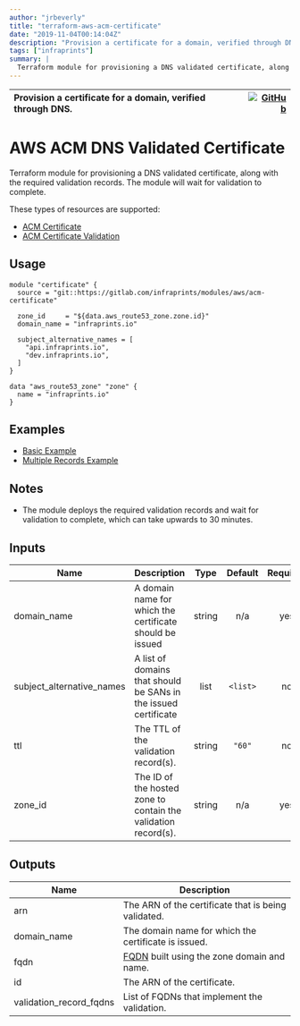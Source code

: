 ```yaml
---
author: "jrbeverly"
title: "terraform-aws-acm-certificate"
date: "2019-11-04T00:14:04Z"
description: "Provision a certificate for a domain, verified through DNS."
tags: ["infraprints"]
summary: |
  Terraform module for provisioning a DNS validated certificate, along with the required validation records. The module will wait for validation to complete. These types of resources are supported: - [ACM Certificate](https://www.terraform.io/docs/providers/aws/r/acm_certificate.html) - [ACM Certificate Validation](https://www.terraform.io/docs/providers/aws/r/acm_certificate_validation.html)
---
```


| Provision a certificate for a domain, verified through DNS. | [![GitHub](https://img.shields.io/badge/GitHub-%23121011.svg?logo=github&logoColor=white)](https://github.com/infraprints/terraform-aws-acm-certificate) |
| :-------- | -------: |


# AWS ACM DNS Validated Certificate

Terraform module for provisioning a DNS validated certificate, along with the required validation records. The module will wait for validation to complete.

These types of resources are supported:

- [ACM Certificate](https://www.terraform.io/docs/providers/aws/r/acm_certificate.html)
- [ACM Certificate Validation](https://www.terraform.io/docs/providers/aws/r/acm_certificate_validation.html)

## Usage

```hcl
module "certificate" {
  source = "git::https://gitlab.com/infraprints/modules/aws/acm-certificate"

  zone_id     = "${data.aws_route53_zone.zone.id}"
  domain_name = "infraprints.io"

  subject_alternative_names = [
    "api.infraprints.io",
    "dev.infraprints.io",
  ]
}

data "aws_route53_zone" "zone" {
  name = "infraprints.io"
}
```

## Examples

- [Basic Example](examples/basic)
- [Multiple Records Example](examples/multi)

## Notes

- The module deploys the required validation records and wait for validation to complete, which can take upwards to 30 minutes.

## Inputs

| Name | Description | Type | Default | Required |
|------|-------------|:----:|:-----:|:-----:|
| domain\_name | A domain name for which the certificate should be issued | string | n/a | yes |
| subject\_alternative\_names | A list of domains that should be SANs in the issued certificate | list | `<list>` | no |
| ttl | The TTL of the validation record(s). | string | `"60"` | no |
| zone\_id | The ID of the hosted zone to contain the validation record(s). | string | n/a | yes |

## Outputs

| Name | Description |
|------|-------------|
| arn | The ARN of the certificate that is being validated. |
| domain\_name | The domain name for which the certificate is issued. |
| fqdn | [FQDN](https://en.wikipedia.org/wiki/Fully_qualified_domain_name) built using the zone domain and name. |
| id | The ARN of the certificate. |
| validation\_record\_fqdns | List of FQDNs that implement the validation. |
